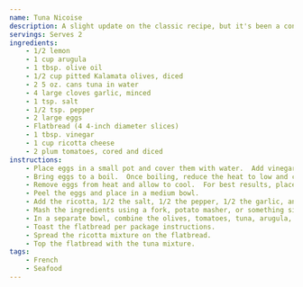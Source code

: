 ```yaml
---
name: Tuna Nicoise
description: A slight update on the classic recipe, but it's been a consistent, solid performer.  If you have capers lying around, add them to tuna mixture.
servings: Serves 2
ingredients:
    - 1/2 lemon
    - 1 cup arugula
    - 1 tbsp. olive oil
    - 1/2 cup pitted Kalamata olives, diced
    - 2 5 oz. cans tuna in water
    - 4 large cloves garlic, minced
    - 1 tsp. salt
    - 1/2 tsp. pepper
    - 2 large eggs
    - Flatbread (4 4-inch diameter slices)
    - 1 tbsp. vinegar
    - 1 cup ricotta cheese
    - 2 plum tomatoes, cored and diced
instructions:
    - Place eggs in a small pot and cover them with water.  Add vinegar.
    - Bring eggs to a boil.  Once boiling, reduce the heat to low and cook for 10 minutes.
    - Remove eggs from heat and allow to cool.  For best results, place them in an ice bath in the refrigerator for 30 minutes or more.
    - Peel the eggs and place in a medium bowl.
    - Add the ricotta, 1/2 the salt, 1/2 the pepper, 1/2 the garlic, and 1/2 the lemon juice to the bowl.
    - Mash the ingredients using a fork, potato masher, or something similar.
    - In a separate bowl, combine the olives, tomatoes, tuna, arugula, olive oil, remaining salt, pepper, garlic, and lemon.
    - Toast the flatbread per package instructions.
    - Spread the ricotta mixture on the flatbread.
    - Top the flatbread with the tuna mixture.
tags: 
    - French 
    - Seafood
---
```

